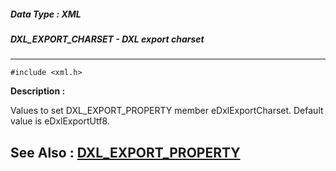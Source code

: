 ##### Data Type : XML
##### DXL_EXPORT_CHARSET - DXL export charset
---
```
#include <xml.h>
```
**Description :**

Values to set DXL_EXPORT_PROPERTY member eDxlExportCharset.  Default value is 
eDxlExportUtf8.

**See Also :**
[DXL_EXPORT_PROPERTY](/domino-c-api-docs/reference/Data/DXL_EXPORT_PROPERTY)
---
